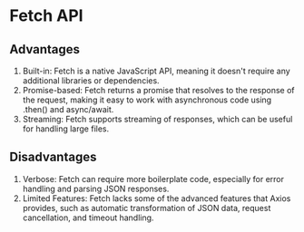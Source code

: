 # Fetch API
## Advantages 
1. Built-in: Fetch is a native JavaScript API, meaning it doesn't require any additional libraries or dependencies.
2. Promise-based: Fetch returns a promise that resolves to the response of the request, making it easy to work with asynchronous code using .then() and async/await.
3. Streaming: Fetch supports streaming of responses, which can be useful for handling large files.

## Disadvantages   
1. Verbose: Fetch can require more boilerplate code, especially for error handling and parsing JSON responses.
2. Limited Features: Fetch lacks some of the advanced features that Axios provides, such as automatic transformation of JSON data, request cancellation, and timeout handling.


